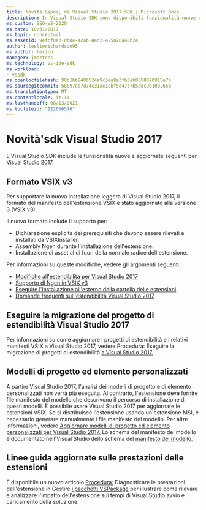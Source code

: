 ```yaml
---
title: Novità &apos; di Visual Studio 2017 SDK | Microsoft Docs
description: In Visual Studio SDK sono disponibili funzionalità nuove e aggiornate per Visual Studio 2017, incluso il formato VSIX versione 3 aggiornato.
ms.custom: SEO-VS-2020
ms.date: 10/31/2017
ms.topic: conceptual
ms.assetid: 9efcf0a3-dbde-4cab-8ed3-425826a48b2e
author: leslierichardson95
ms.author: lerich
manager: jmartens
ms.technology: vs-ide-sdk
ms.workload:
- vssdk
ms.openlocfilehash: 90b1bb8406524a9c3ea9a3fb5eb0058070915e7b
ms.sourcegitcommit: 68897da7d74c31ae1ebf5d47c7b5ddc9b108265b
ms.translationtype: MT
ms.contentlocale: it-IT
ms.lasthandoff: 08/13/2021
ms.locfileid: "122056576"
---
```

# <a name="what39s-new-in-the-visual-studio-2017-sdk"></a>Novità&#39;sdk Visual Studio 2017

L Visual Studio SDK include le funzionalità nuove e aggiornate seguenti per Visual Studio 2017.

## <a name="vsix-v3-format"></a>Formato VSIX v3

Per supportare la nuova installazione leggera di Visual Studio 2017, il formato del manifesto dell'estensione VSIX è stato aggiornato alla versione 3 (VSIX v3).

Il nuovo formato include il supporto per:

* Dichiarazione esplicita dei prerequisiti che devono essere rilevati e installati da VSIXInstaller.
* Assembly Ngen durante l'installazione dell'estensione.
* Installazione di asset al di fuori della normale radice dell'estensione.

Per informazioni su queste modifiche, vedere gli argomenti seguenti:

* [Modifiche all'estendibilità per Visual Studio 2017](breaking-changes-2017.md)
* [Supporto di Ngen in VSIX v3](ngen-support.md)
* [Eseguire l'installazione all'esterno della cartella delle estensioni](set-install-root.md)
* [Domande frequenti sull'estendibilità Visual Studio 2017](faq-2017.yml)

## <a name="migrate-extensibility-project-to-visual-studio-2017"></a>Eseguire la migrazione del progetto di estendibilità Visual Studio 2017

Per informazioni su come aggiornare i progetti di estendibilità e i relativi manifesti VSIX a Visual Studio 2017, vedere Procedura: Eseguire la migrazione di progetti di estendibilità [a Visual Studio 2017.](how-to-migrate-extensibility-projects-to-visual-studio-2017.md)

## <a name="custom-project-and-item-templates"></a>Modelli di progetto ed elemento personalizzati

A partire Visual Studio 2017, l'analisi dei modelli di progetto e di elemento personalizzati non verrà più eseguita. Al contrario, l'estensione deve fornire file manifesto del modello che descrivono il percorso di installazione di questi modelli. È possibile usare Visual Studio 2017 per aggiornare le estensioni VSIX. Se si distribuisce l'estensione usando un'estensione MSI, è necessario generare manualmente i file manifesto del modello. Per altre informazioni, vedere [Aggiornare modelli di progetto ed elemento personalizzati per Visual Studio 2017.](../extensibility/upgrading-custom-project-and-item-templates-for-visual-studio-2017.md) Lo schema del manifesto del modello è documentato nell'Visual Studio dello schema del [manifesto del modello.](../extensibility/visual-studio-template-manifest-schema-reference.md)

## <a name="updated-extension-performance-guidelines"></a>Linee guida aggiornate sulle prestazioni delle estensioni

È disponibile un nuovo articolo [Procedura:](how-to-diagnose-extension-performance.md) Diagnosticare le prestazioni dell'estensione in Gestire [i pacchetti VSPackage](managing-vspackages.md) per illustrare come rilevare e analizzare l'impatto dell'estensione sui tempi di Visual Studio avvio e caricamento della soluzione.
